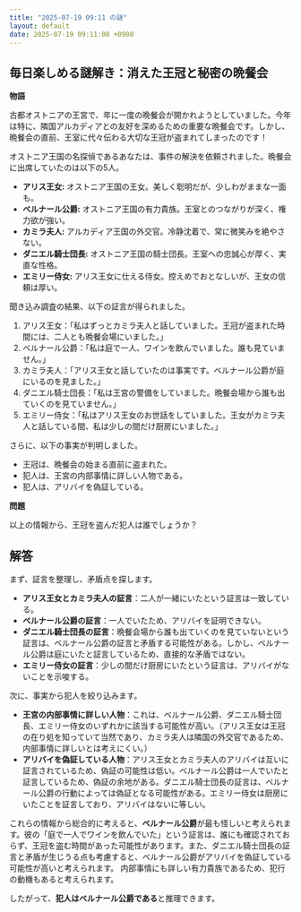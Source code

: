 ```yaml
---
title: "2025-07-19 09:11 の謎"
layout: default
date: 2025-07-19 09:11:00 +0900
---
```

## 毎日楽しめる謎解き：消えた王冠と秘密の晩餐会

**物語**

古都オストニアの王宮で、年に一度の晩餐会が開かれようとしていました。今年は特に、隣国アルカディアとの友好を深めるための重要な晩餐会です。しかし、晩餐会の直前、王室に代々伝わる大切な王冠が盗まれてしまったのです！

オストニア王国の名探偵であるあなたは、事件の解決を依頼されました。晩餐会に出席していたのは以下の5人。

*   **アリス王女:** オストニア王国の王女。美しく聡明だが、少しわがままな一面も。
*   **ベルナール公爵:** オストニア王国の有力貴族。王室とのつながりが深く、権力欲が強い。
*   **カミラ夫人:** アルカディア王国の外交官。冷静沈着で、常に微笑みを絶やさない。
*   **ダニエル騎士団長:** オストニア王国の騎士団長。王室への忠誠心が厚く、実直な性格。
*   **エミリー侍女:** アリス王女に仕える侍女。控えめでおとなしいが、王女の信頼は厚い。

聞き込み調査の結果、以下の証言が得られました。

1.  アリス王女：「私はずっとカミラ夫人と話していました。王冠が盗まれた時間には、二人とも晩餐会場にいました。」
2.  ベルナール公爵：「私は庭で一人、ワインを飲んでいました。誰も見ていません。」
3.  カミラ夫人：「アリス王女と話していたのは事実です。ベルナール公爵が庭にいるのを見ました。」
4.  ダニエル騎士団長：「私は王宮の警備をしていました。晩餐会場から誰も出ていくのを見ていません。」
5.  エミリー侍女：「私はアリス王女のお世話をしていました。王女がカミラ夫人と話している間、私は少しの間だけ厨房にいました。」

さらに、以下の事実が判明しました。

*   王冠は、晩餐会の始まる直前に盗まれた。
*   犯人は、王宮の内部事情に詳しい人物である。
*   犯人は、アリバイを偽証している。

**問題**

以上の情報から、王冠を盗んだ犯人は誰でしょうか？

## 解答

まず、証言を整理し、矛盾点を探します。

*   **アリス王女とカミラ夫人の証言**：二人が一緒にいたという証言は一致している。
*   **ベルナール公爵の証言**：一人でいたため、アリバイを証明できない。
*   **ダニエル騎士団長の証言**：晩餐会場から誰も出ていくのを見ていないという証言は、ベルナール公爵の証言と矛盾する可能性がある。しかし、ベルナール公爵は庭にいたと証言しているため、直接的な矛盾ではない。
*   **エミリー侍女の証言**：少しの間だけ厨房にいたという証言は、アリバイがないことを示唆する。

次に、事実から犯人を絞り込みます。

*   **王宮の内部事情に詳しい人物**：これは、ベルナール公爵、ダニエル騎士団長、エミリー侍女のいずれかに該当する可能性が高い。（アリス王女は王冠の在り処を知っていて当然であり、カミラ夫人は隣国の外交官であるため、内部事情に詳しいとは考えにくい。）
*   **アリバイを偽証している人物**：アリス王女とカミラ夫人のアリバイは互いに証言されているため、偽証の可能性は低い。ベルナール公爵は一人でいたと証言しているため、偽証の余地がある。ダニエル騎士団長の証言は、ベルナール公爵の行動によっては偽証となる可能性がある。エミリー侍女は厨房にいたことを証言しており、アリバイはないに等しい。

これらの情報から総合的に考えると、**ベルナール公爵**が最も怪しいと考えられます。彼の「庭で一人でワインを飲んでいた」という証言は、誰にも確認されておらず、王冠を盗む時間があった可能性があります。また、ダニエル騎士団長の証言と矛盾が生じうる点も考慮すると、ベルナール公爵がアリバイを偽証している可能性が高いと考えられます。
内部事情にも詳しい有力貴族であるため、犯行の動機もあると考えられます。

したがって、**犯人はベルナール公爵である**と推理できます。
